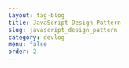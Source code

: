 ```yaml
---
layout: tag-blog
title: JavaScript Design Pattern
slug: javascript_design_pattern
category: devlog
menu: false
order: 2
---
```

